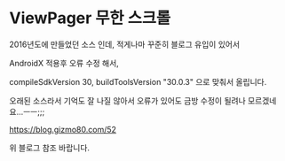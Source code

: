 # ViewPager 무한 스크롤
2016년도에 만들었던 소스 인데, 적게나마 꾸준히 블로그 유입이 있어서 

AndroidX 적용후 오류 수정 해서, 

compileSdkVersion 30, buildToolsVersion "30.0.3" 으로 맞춰서 올립니다. 

오래된 소스라서 기억도 잘 나질 않아서 오류가 있어도 금방 수정이 될려나 모르겠네요...ㅡㅡ;;;

https://blog.gizmo80.com/52 

위 블로그 참조 바랍니다. 

